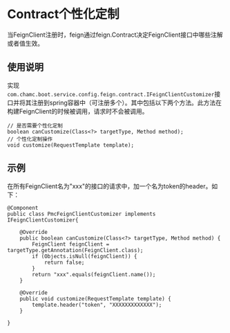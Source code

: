 # Contract个性化定制

当FeignClient注册时，feign通过feign.Contract决定FeignClient接口中哪些注解或者值生效。

## 使用说明

实现`com.chamc.boot.service.config.feign.contract.IFeignClientCustomizer`接口并将其注册到spring容器中（可注册多个）。其中包括以下两个方法。此方法在构建FeignClient的时候被调用，请求时不会被调用。

	// 是否需要个性化定制
	boolean canCustomize(Class<?> targetType, Method method);
	// 个性化定制操作
	void customize(RequestTemplate template);

## 示例

在所有FeignClient名为"xxx"的接口的请求中，加一个名为token的header。如下：

	@Component
	public class PmcFeignClientCustomizer implements IFeignClientCustomizer{
	
		@Override
		public boolean canCustomize(Class<?> targetType, Method method) {
			FeignClient feignClient = targetType.getAnnotation(FeignClient.class);
			if (Objects.isNull(feignClient)) {
				return false;
			}
			return "xxx".equals(feignClient.name());
		}
	
		@Override
		public void customize(RequestTemplate template) {
			template.header("token", "XXXXXXXXXXXXX");
		}
	
	}
